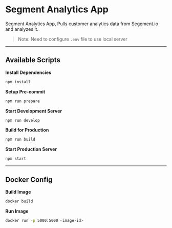 # Segment Analytics App

Segment Analytics App, Pulls customer analytics data from Segement.io and analyzes it.

> Note: Need to configure `.env` file to use local server

---

## Available Scripts

**Install Dependencies**

```bash
npm install
```

**Setup Pre-commit**

```bash
npm run prepare
```

**Start Development Server**

```bash
npm run develop
```

**Build for Production**

```bash
npm run build
```

**Start Production Server**

```bash
npm start
```

---

## Docker Config

**Build Image**

```bash
docker build
```

**Run Image**

```bash
docker run -p 5000:5000 <image-id>
```
